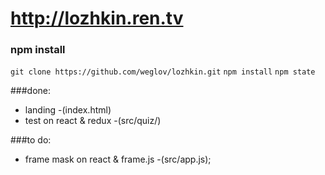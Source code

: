 # http://lozhkin.ren.tv

### npm install
`git clone https://github.com/weglov/lozhkin.git`
`npm install`
`npm state`

###done:

* landing -(index.html)
* test on react & redux -(src/quiz/)
 
###to do:

* frame mask on react & frame.js -(src/app.js);
